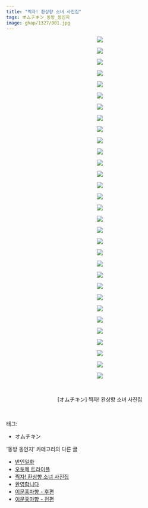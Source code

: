 ```yaml
---
title: "찍자! 환상향 소녀 사진집"
tags: オムチキン 동방_동인지
image: ghap/1327/001.jpg
---
```

<div class="article">
<p style="text-align: center; clear: none; float: none;"><img src="{{ site.nasurl }}/ghap/1327/001.jpg"/></p>
<p style="text-align: center; clear: none; float: none;"><img src="{{ site.nasurl }}/ghap/1327/002.jpg"/></p>
<p style="text-align: center; clear: none; float: none;"><img src="{{ site.nasurl }}/ghap/1327/003.jpg"/></p>
<p style="text-align: center; clear: none; float: none;"><img src="{{ site.nasurl }}/ghap/1327/004.jpg"/></p>
<p style="text-align: center; clear: none; float: none;"><img src="{{ site.nasurl }}/ghap/1327/005.jpg"/></p>
<p style="text-align: center; clear: none; float: none;"><img src="{{ site.nasurl }}/ghap/1327/006.jpg"/></p>
<p style="text-align: center; clear: none; float: none;"><img src="{{ site.nasurl }}/ghap/1327/007.jpg"/></p>
<p style="text-align: center; clear: none; float: none;"><img src="{{ site.nasurl }}/ghap/1327/008.jpg"/></p>
<p style="text-align: center; clear: none; float: none;"><img src="{{ site.nasurl }}/ghap/1327/009.jpg"/></p>
<p style="text-align: center; clear: none; float: none;"><img src="{{ site.nasurl }}/ghap/1327/010.jpg"/></p>
<p style="text-align: center; clear: none; float: none;"><img src="{{ site.nasurl }}/ghap/1327/011.jpg"/></p>
<p style="text-align: center; clear: none; float: none;"><img src="{{ site.nasurl }}/ghap/1327/012.jpg"/></p>
<p style="text-align: center; clear: none; float: none;"><img src="{{ site.nasurl }}/ghap/1327/013.jpg"/></p>
<p style="text-align: center; clear: none; float: none;"><img src="{{ site.nasurl }}/ghap/1327/014.jpg"/></p>
<p style="text-align: center; clear: none; float: none;"><img src="{{ site.nasurl }}/ghap/1327/015.jpg"/></p>
<p style="text-align: center; clear: none; float: none;"><img src="{{ site.nasurl }}/ghap/1327/016.jpg"/></p>
<p style="text-align: center; clear: none; float: none;"><img src="{{ site.nasurl }}/ghap/1327/017.jpg"/></p>
<p style="text-align: center; clear: none; float: none;"><img src="{{ site.nasurl }}/ghap/1327/018.jpg"/></p>
<p style="text-align: center; clear: none; float: none;"><img src="{{ site.nasurl }}/ghap/1327/019.jpg"/></p>
<p style="text-align: center; clear: none; float: none;"><img src="{{ site.nasurl }}/ghap/1327/020.jpg"/></p>
<p style="text-align: center; clear: none; float: none;"><img src="{{ site.nasurl }}/ghap/1327/021.jpg"/></p>
<p style="text-align: center; clear: none; float: none;"><img src="{{ site.nasurl }}/ghap/1327/022.jpg"/></p>
<p style="text-align: center; clear: none; float: none;"><img src="{{ site.nasurl }}/ghap/1327/023.jpg"/></p>
<p style="text-align: center; clear: none; float: none;"><img src="{{ site.nasurl }}/ghap/1327/024.jpg"/></p>
<p style="text-align: center; clear: none; float: none;"><img src="{{ site.nasurl }}/ghap/1327/025.jpg"/></p>
<p style="text-align: center; clear: none; float: none;"><img src="{{ site.nasurl }}/ghap/1327/026.jpg"/></p>
<p style="text-align: center; clear: none; float: none;"><img src="{{ site.nasurl }}/ghap/1327/027.jpg"/></p>
<p style="text-align: center; clear: none; float: none;"><img src="{{ site.nasurl }}/ghap/1327/028.jpg"/></p>
<p style="text-align: center; clear: none; float: none;"><img src="{{ site.nasurl }}/ghap/1327/029.jpg"/></p>
<p style="text-align: center; clear: none; float: none;"><img src="{{ site.nasurl }}/ghap/1327/030.jpg"/></p>
<p style="text-align: center; clear: none; float: none;"><img src="{{ site.nasurl }}/ghap/1327/031.jpg"/></p>
<p style="text-align: center; clear: none; float: none;"><br/></p>
<p style="text-align: center; clear: none; float: none;">[オムチキン] 찍자! 환상향 소녀 사진집</p>
<p><br/></p>
</div><div class="tagTrail">
<p>태그: </p>
<ul>
<li>オムチキン</li>
</ul>
</div><div class="another">
<p>'동방 동인지' 카테고리의 다른 글</p>
<ul>
<li><a href="/2016-08-03-ghap_1329">반인일화</a></li>
<li><a href="/2016-08-03-ghap_1328">오토메 트라이플</a></li>
<li><a href="/2016-08-03-ghap_1327">찍자! 환상향 소녀 사진집</a></li>
<li><a href="/2016-08-03-ghap_1326">환영합니다</a></li>
<li><a href="/2016-08-03-ghap_1325">이문홍마향 - 후편</a></li>
<li><a href="/2016-08-03-ghap_1324">이문홍마향 - 전편</a></li>
</ul>
</div><div class="cb_module cb_fluid">
<div class="cb_wrt cb_profile">
</div><!-- commentList close -->
</div>
<br/>
<p id="refer"></p>
<br/>
